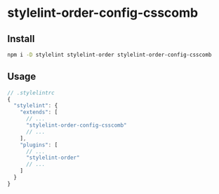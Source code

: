# stylelint-order-config-csscomb

## Install

```sh
npm i -D stylelint stylelint-order stylelint-order-config-csscomb
```

## Usage

```js
// .stylelintrc
{
  "stylelint": {
    "extends": [
      // ...
      "stylelint-order-config-csscomb"
      // ...
    ],
    "plugins": [
      // ...
      "stylelint-order"
      // ...
    ]
  }
}
```
